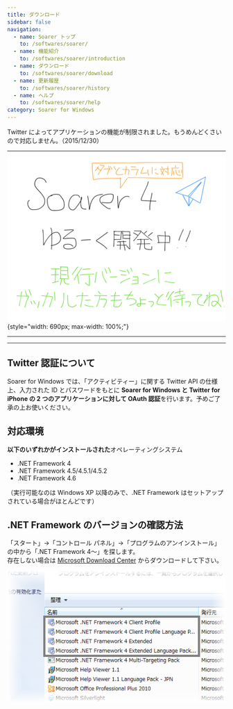 ```yaml
---
title: ダウンロード
sidebar: false
navigation:
  - name: Soarer トップ
    to: /softwares/soarer/
  - name: 機能紹介
    to: /softwares/soarer/introduction
  - name: ダウンロード
    to: /softwares/soarer/download
  - name: 更新履歴
    to: /softwares/soarer/history
  - name: ヘルプ
    to: /softwares/soarer/help
category: Soarer for Windows
---
```

<div class="text-center alert alert-danger" style="margin-top: 15px">

Twitter によってアプリケーションの機能が制限されました。もうめんどくさいので対応しません。（2015/12/30）
</div>

---
<div class="text-center">

![](../../media/release_notice.png){style="width: 690px; max-width: 100%;"}
</div>

---
<div class="download-container">
<soarer-download />
</div>
<div class="clearfix"></div>
</div>

---

## Twitter 認証について

Soarer for Windows では、「アクティビティー」に関する Twitter API の仕様上、入力された ID とパスワードをもとに **Soarer for Windows と Twitter for iPhone の 2 つのアプリケーションに対して OAuth 認証**を行います。予めご了承の上お使いください。

## 対応環境

**以下のいずれかがインストールされた**オペレーティングシステム

- .NET Framework 4
- .NET Framework 4.5/4.5.1/4.5.2
- .NET Framework 4.6

（実行可能なのは Windows XP 以降のみで、.NET Framework はセットアップされている場合がほとんどです）

## .NET Framework のバージョンの確認方法

「スタート」→「コントロール パネル」→「プログラムのアンインストール」の中から「.NET Framework 4～」を探します。  
存在しない場合は [Microsoft Download Center](https://www.microsoft.com/ja-jp/download/details.aspx?id=48130) からダウンロードして下さい。

![](../../media/framework.png)
